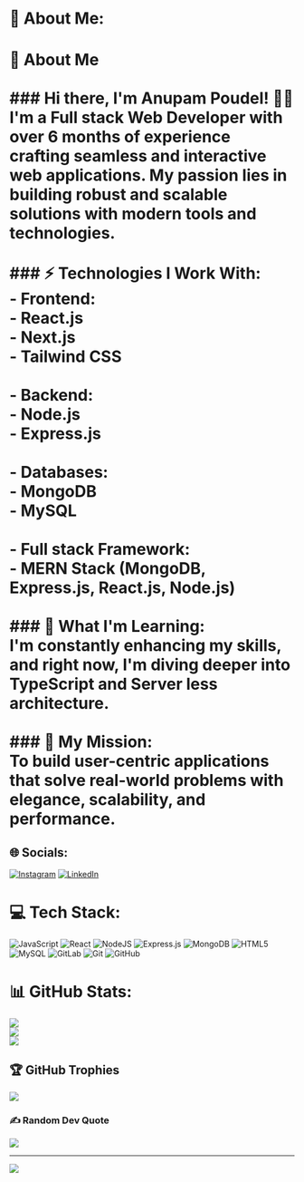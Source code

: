 # 💫 About Me:
# 👋 About Me  <br><br>### Hi there, I'm **Anupam Poudel**! 👨‍💻  <br>I'm a **Full stack Web Developer** with over **6 months of experience** crafting seamless and interactive web applications. My passion lies in building robust and scalable solutions with modern tools and technologies.  <br><br>### ⚡ Technologies I Work With:<br>- **Frontend**:  <br>  - React.js  <br>  - Next.js  <br>  - Tailwind CSS  <br><br>- **Backend**:  <br>  - Node.js  <br>  - Express.js  <br><br>- **Databases**:  <br>  - MongoDB  <br>  - MySQL  <br><br>- **Full stack Framework**:  <br>  - MERN Stack (MongoDB, Express.js, React.js, Node.js)  <br><br>### 🌱 What I'm Learning:<br>I'm constantly enhancing my skills, and right now, I'm diving deeper into **TypeScript** and **Server less architecture**.<br><br>### 🚀 My Mission:<br>To build user-centric applications that solve real-world problems with elegance, scalability, and performance.  


## 🌐 Socials:
[![Instagram](https://img.shields.io/badge/Instagram-%23E4405F.svg?logo=Instagram&logoColor=white)](https://instagram.com/anupam_poudel15) [![LinkedIn](https://img.shields.io/badge/LinkedIn-%230077B5.svg?logo=linkedin&logoColor=white)](https://linkedin.com/in/anupampoudel) 

# 💻 Tech Stack:
![JavaScript](https://img.shields.io/badge/javascript-%23323330.svg?style=for-the-badge&logo=javascript&logoColor=%23F7DF1E) ![React](https://img.shields.io/badge/react-%2320232a.svg?style=for-the-badge&logo=react&logoColor=%2361DAFB) ![NodeJS](https://img.shields.io/badge/node.js-6DA55F?style=for-the-badge&logo=node.js&logoColor=white) ![Express.js](https://img.shields.io/badge/express.js-%23404d59.svg?style=for-the-badge&logo=express&logoColor=%2361DAFB) ![MongoDB](https://img.shields.io/badge/MongoDB-%234ea94b.svg?style=for-the-badge&logo=mongodb&logoColor=white) ![HTML5](https://img.shields.io/badge/html5-%23E34F26.svg?style=for-the-badge&logo=html5&logoColor=white) ![MySQL](https://img.shields.io/badge/mysql-4479A1.svg?style=for-the-badge&logo=mysql&logoColor=white) ![GitLab](https://img.shields.io/badge/gitlab-%23181717.svg?style=for-the-badge&logo=gitlab&logoColor=white) ![Git](https://img.shields.io/badge/git-%23F05033.svg?style=for-the-badge&logo=git&logoColor=white) ![GitHub](https://img.shields.io/badge/github-%23121011.svg?style=for-the-badge&logo=github&logoColor=white)
# 📊 GitHub Stats:
![](https://github-readme-stats.vercel.app/api?username=AnupamPoudel1&theme=dark&hide_border=false&include_all_commits=true&count_private=true)<br/>
![](https://github-readme-streak-stats.herokuapp.com/?user=AnupamPoudel1&theme=dark&hide_border=false)<br/>
![](https://github-readme-stats.vercel.app/api/top-langs/?username=AnupamPoudel1&theme=dark&hide_border=false&include_all_commits=true&count_private=true&layout=compact)

## 🏆 GitHub Trophies
![](https://github-profile-trophy.vercel.app/?username=AnupamPoudel1&theme=radical&no-frame=false&no-bg=false&margin-w=4)

### ✍️ Random Dev Quote
![](https://quotes-github-readme.vercel.app/api?type=horizontal&theme=radical)

---
[![](https://visitcount.itsvg.in/api?id=AnupamPoudel1&icon=0&color=0)](https://visitcount.itsvg.in)

<!-- Proudly created with GPRM ( https://gprm.itsvg.in ) -->
